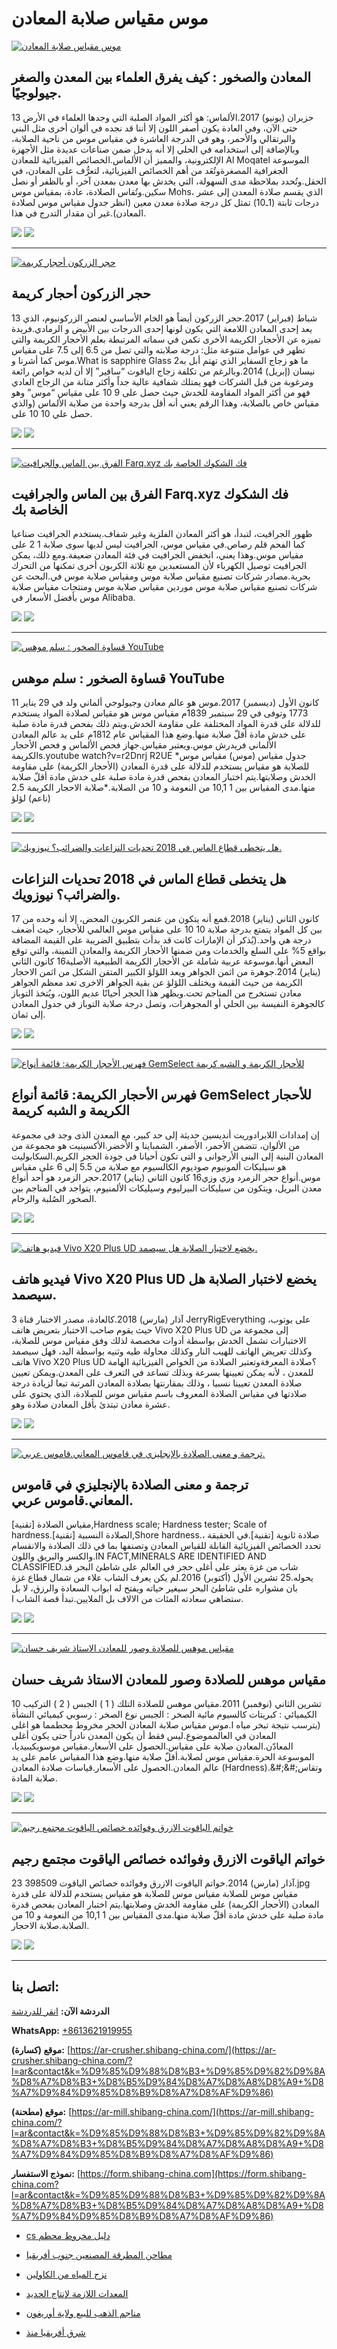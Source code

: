 # موس مقياس صلابة المعادن

<a href="https://swt.shibang-china.com/?l=ar&img&k=%D9%85%D9%88%D8%B3+%D9%85%D9%82%D9%8A%D8%A7%D8%B3+%D8%B5%D9%84%D8%A7%D8%A8%D8%A9+%D8%A7%D9%84%D9%85%D8%B9%D8%A7%D8%AF%D9%86" target="_blank">![موس مقياس صلابة المعادن](http://static.shibang-china.com/all-800x300/229.jpg)</a>

## المعادن والصخور : كيف يفرق العلماء بين المعدن والصغر جيولوجيًا.
13 حزيران (يونيو) 2017.الألماس: هو أكثر المواد الصلبة التي وجدها العلماء في الأرض حتى الآن، وفي العادة يكون أصفر اللون إلا أننا قد نجده في ألوان أخرى مثل البني والبرتقالي والأحمر، وهو في الدرجة العاشرة في مقياس موس من ناحية الصلابة، وبالإضافة إلى استخدامه في الحلي إلا أنه يدخل ضمن صناعات عديدة مثل الأجهزة الإلكترونية، والمميز أن الألماس.الخصائص الفيزيائية للمعادن Al Moqatel الموسوعة الجغرافية المصغرةوتُعَد من أهم الخصائص الفيزيائية، لتعرُّف على المعادن، في الحقل.وتُحدد بملاحظة مدى السهولة، التي يخدش بها معدن بمعدن آخر، أو بالظفر أو نصل سكين.وتُقاس الصلادة، عادة، بمقياس موس Mohs، الذي يقسم صلادة المعدن إلى عشر درجات ثابتة (1ـ10) تمثل كل درجة صلادة معدن معين (انظر جدول مقياس موس لصلادة المعادن).غير أن مقدار التدرج في هذا.


<a href="https://whatsapp.shibangsoft.com/WhatsApp.php" target="_blank" title="WhatsApp">![](http://static.shibang-china.com/icon/whatsapp.png)</a> <a href="https://swt.shibang-china.com/?l=ar&icon&k=%D9%85%D9%88%D8%B3+%D9%85%D9%82%D9%8A%D8%A7%D8%B3+%D8%B5%D9%84%D8%A7%D8%A8%D8%A9+%D8%A7%D9%84%D9%85%D8%B9%D8%A7%D8%AF%D9%86" target="_blank">![](http://static.shibang-china.com/icon/chat-ar.png)</a>

---

<a href="https://swt.shibang-china.com/?l=ar&img&k=%D9%85%D9%88%D8%B3+%D9%85%D9%82%D9%8A%D8%A7%D8%B3+%D8%B5%D9%84%D8%A7%D8%A8%D8%A9+%D8%A7%D9%84%D9%85%D8%B9%D8%A7%D8%AF%D9%86" target="_blank">![حجر الزركون أحجار كريمة](http://static.shibang-china.com/all-800x300/787.jpg)</a>

## حجر الزركون أحجار كريمة
13 شباط (فبراير) 2017.حجر الزركون أيضاً هو الخام الأساسي لعنصر الزركونيوم، الذي يعد إحدى المعادن اللامعة التي يكون لونها إحدى الدرجات بين الأبيض و الرمادي.فريدة تميزه عن الأحجار الكريمة الأخرى تكمن في سماته المرتبطة بعلم الأحجار الكريمة والتي تظهر في عوامل متنوعة مثل: درجة صلابته والتي تصل من 6.5 إلى 7.5 على مقياس موس كما أشرنا و.What is sapphire Glass ما هو زجاج السفاير الذي تهتم أبل به2 نيسان (إبريل) 2014.وبالرغم من تكلفة زجاج الياقوت “سافير” إلا أن لديه خواص رائعة ومرغوبة من قبل الشركات فهو يمتلك شفافية عالية جداً وأكثر متانة من الزجاج العادي فهو من أكثر المواد المقاومة للخدش حيث حصل على 9 10 على مقياس “موس” وهو مقياس خاص بالصلابة، وهذا الرقم يعني أنه أقل بدرجة واحدة من صلابة الألماس (والذي حصل علي 10 10 على.


<a href="https://whatsapp.shibangsoft.com/WhatsApp.php" target="_blank" title="WhatsApp">![](http://static.shibang-china.com/icon/whatsapp.png)</a> <a href="https://swt.shibang-china.com/?l=ar&icon&k=%D9%85%D9%88%D8%B3+%D9%85%D9%82%D9%8A%D8%A7%D8%B3+%D8%B5%D9%84%D8%A7%D8%A8%D8%A9+%D8%A7%D9%84%D9%85%D8%B9%D8%A7%D8%AF%D9%86" target="_blank">![](http://static.shibang-china.com/icon/chat-ar.png)</a>

---

<a href="https://swt.shibang-china.com/?l=ar&img&k=%D9%85%D9%88%D8%B3+%D9%85%D9%82%D9%8A%D8%A7%D8%B3+%D8%B5%D9%84%D8%A7%D8%A8%D8%A9+%D8%A7%D9%84%D9%85%D8%B9%D8%A7%D8%AF%D9%86" target="_blank">![الفرق بين الماس والجرافيت Farq.xyz فك الشكوك الخاصة بك](http://static.shibang-china.com/all-800x300/1048.jpg)</a>

## الفرق بين الماس والجرافيت Farq.xyz فك الشكوك الخاصة بك
ظهور الجرافيت، لتبدأ، هو أكثر المعادن الفلزية وغير شفاف.يستخدم الجرافيت صناعيا كما الفحم قلم رصاص.في مقياس موس، الجرافيت ليس لديها سوى صلابة 1 2 على مقياس موس.وهذا يعني، انخفض الجرافيت في فئة المعادن ضعيفة.ومع ذلك، يمكن الجرافيت توصيل الكهرباء لأن المستعبدين مع ثلاثة الكربون أخرى تمكنها من التحرك بحرية.مصادر شركات تصنيع مقياس صلابة موس ومقياس صلابة موس في.البحث عن شركات تصنيع مقياس صلابة موس موردين مقياس صلابة موس ومنتجات مقياس صلابة موس بأفضل الأسعار في Alibaba.


<a href="https://whatsapp.shibangsoft.com/WhatsApp.php" target="_blank" title="WhatsApp">![](http://static.shibang-china.com/icon/whatsapp.png)</a> <a href="https://swt.shibang-china.com/?l=ar&icon&k=%D9%85%D9%88%D8%B3+%D9%85%D9%82%D9%8A%D8%A7%D8%B3+%D8%B5%D9%84%D8%A7%D8%A8%D8%A9+%D8%A7%D9%84%D9%85%D8%B9%D8%A7%D8%AF%D9%86" target="_blank">![](http://static.shibang-china.com/icon/chat-ar.png)</a>

---

<a href="https://swt.shibang-china.com/?l=ar&img&k=%D9%85%D9%88%D8%B3+%D9%85%D9%82%D9%8A%D8%A7%D8%B3+%D8%B5%D9%84%D8%A7%D8%A8%D8%A9+%D8%A7%D9%84%D9%85%D8%B9%D8%A7%D8%AF%D9%86" target="_blank">![قساوة الصخور : سلم موهس YouTube](http://static.shibang-china.com/all-800x300/1044.jpg)</a>

## قساوة الصخور : سلم موهس YouTube
11 كانون الأول (ديسمبر) 2017.موس هو عالم معادن وجيولوجي ألماني ولد في 29 يناير 1773 وتوفى في 29 سبتمبر 1839م مقياس موس هو مقياس لصلادة المواد يستخدم للدلالة على قدرة المواد المختلفة على مقاومة الخدش.ويتم ذلك بفحص قدرة مادة صلبة على خدش مادة أقلّ صلابة منها.وضع هذا المقياس عام 1812م على يد عالم المعادن الألماني فريدرش موس.ويعتبر مقياس.جهاز فحص الألماس و فحص الأحجار الكريمةs.youtube watch?v=r2Dnrj R2UE *جدول مقياس (موس) مقياس موس للصلابة هو مقياس يستخدم للدلالة على قدرة المعادن (الأحجار الكريمة) على مقاومة الخدش وصلابتها.يتم اختبار المعادن بفحص قدرة مادة صلبة على خدش مادة أقلّ صلابة منها.مدى المقياس بين 1 10,1 من النعومة و 10 من الصلابة.*صلابة الاحجار الكريمة 2.5 (ناعم) لؤلؤ


<a href="https://whatsapp.shibangsoft.com/WhatsApp.php" target="_blank" title="WhatsApp">![](http://static.shibang-china.com/icon/whatsapp.png)</a> <a href="https://swt.shibang-china.com/?l=ar&icon&k=%D9%85%D9%88%D8%B3+%D9%85%D9%82%D9%8A%D8%A7%D8%B3+%D8%B5%D9%84%D8%A7%D8%A8%D8%A9+%D8%A7%D9%84%D9%85%D8%B9%D8%A7%D8%AF%D9%86" target="_blank">![](http://static.shibang-china.com/icon/chat-ar.png)</a>

---

<a href="https://swt.shibang-china.com/?l=ar&img&k=%D9%85%D9%88%D8%B3+%D9%85%D9%82%D9%8A%D8%A7%D8%B3+%D8%B5%D9%84%D8%A7%D8%A8%D8%A9+%D8%A7%D9%84%D9%85%D8%B9%D8%A7%D8%AF%D9%86" target="_blank">![هل يتخطى قطاع الماس في 2018 تحديات النزاعات والضرائب؟ نيوزويك.](http://static.shibang-china.com/all-800x300/762.jpg)</a>

## هل يتخطى قطاع الماس في 2018 تحديات النزاعات والضرائب؟ نيوزويك.
17 كانون الثاني (يناير) 2018.فمع أنه يتكون من عنصر الكربون المحض، إلا أنه وحده من بين كل المواد يتمتع بدرجة صلابة 10 10 على مقياس موس العالمي للأحجار، حيث أضعف درجة هي واحد.(يُذكر أن الإمارات كانت قد بدأت بتطبيق الضريبة على القيمة المضافة بواقع 5% على السلع والخدمات ومن ضمنها الأحجار الكريمة والمعادن الثمينة، والتي توقع البعض أنها.موسوعة عربية شاملة عن الأحجار الكريمة الطبيعية الأصلية16 كانون الثاني (يناير) 2014.جوهرة من اثمن الجواهر ويعد اللؤلؤ الكبير المتقن الشكل من اثمن الاحجار الكريمة من حيث القيمة ويختلف اللؤلؤ عن بقية الجواهر الاخرى تعد معظم الجواهر معادن تستخرج من المناجم تحت.ويظهر هذا الحجر أحيانًا عديم اللون، ويُتخذ التوباز كالجوهرة النفيسة بين الحلي أو المجوهرات، وتصل درجة صلابة التوباز في جدول المعادن إلى ثمان.


<a href="https://whatsapp.shibangsoft.com/WhatsApp.php" target="_blank" title="WhatsApp">![](http://static.shibang-china.com/icon/whatsapp.png)</a> <a href="https://swt.shibang-china.com/?l=ar&icon&k=%D9%85%D9%88%D8%B3+%D9%85%D9%82%D9%8A%D8%A7%D8%B3+%D8%B5%D9%84%D8%A7%D8%A8%D8%A9+%D8%A7%D9%84%D9%85%D8%B9%D8%A7%D8%AF%D9%86" target="_blank">![](http://static.shibang-china.com/icon/chat-ar.png)</a>

---

<a href="https://swt.shibang-china.com/?l=ar&img&k=%D9%85%D9%88%D8%B3+%D9%85%D9%82%D9%8A%D8%A7%D8%B3+%D8%B5%D9%84%D8%A7%D8%A8%D8%A9+%D8%A7%D9%84%D9%85%D8%B9%D8%A7%D8%AF%D9%86" target="_blank">![فهرس الأحجار الكريمة: قائمة أنواع GemSelect للأحجار الكريمة و الشبه كريمة](http://static.shibang-china.com/all-800x300/740.jpg)</a>

## فهرس الأحجار الكريمة: قائمة أنواع GemSelect للأحجار الكريمة و الشبه كريمة
إن إمدادات اللابرادوريت أنديسين حديثة إلى حد كبير، مع المعدن الذى وجد فى مجموعة من الألوان، تتضمن الأحمر، الأصفر، الشمباينا و الأخضر.الأكسينيت هو مجموعة من المعادن البنية إلى البنى الأرجوانى و التى تكون أحيانا فى جودة الحجر الكريم.السكابوليت هو سيليكات ألمونيوم صوديوم الكالسيوم مع صلابة من 5.5 إلى 6 على مقياس موس.أنواع حجر الزمرد وزي وزي16 كانون الثاني (يناير) 2017.حجر الزمرد هو أحد أنواع معدن البريل، ويتكون من سيليكات البيرليوم وسيليكات الألمنيوم، يتواجد في المناجم بين الصخور الصُلبة والرخام.


<a href="https://whatsapp.shibangsoft.com/WhatsApp.php" target="_blank" title="WhatsApp">![](http://static.shibang-china.com/icon/whatsapp.png)</a> <a href="https://swt.shibang-china.com/?l=ar&icon&k=%D9%85%D9%88%D8%B3+%D9%85%D9%82%D9%8A%D8%A7%D8%B3+%D8%B5%D9%84%D8%A7%D8%A8%D8%A9+%D8%A7%D9%84%D9%85%D8%B9%D8%A7%D8%AF%D9%86" target="_blank">![](http://static.shibang-china.com/icon/chat-ar.png)</a>

---

<a href="https://swt.shibang-china.com/?l=ar&img&k=%D9%85%D9%88%D8%B3+%D9%85%D9%82%D9%8A%D8%A7%D8%B3+%D8%B5%D9%84%D8%A7%D8%A8%D8%A9+%D8%A7%D9%84%D9%85%D8%B9%D8%A7%D8%AF%D9%86" target="_blank">![فيديو هاتف Vivo X20 Plus UD يخضع لاختبار الصلابة هل سيصمد.](http://static.shibang-china.com/all-800x300/285.jpg)</a>

## فيديو هاتف Vivo X20 Plus UD يخضع لاختبار الصلابة هل سيصمد.
3 آذار (مارس) 2018.كالعادة، مصدر الاختبار قناة JerryRigEverything على يوتوب، حيث يقوم صاحب الاختبار بتعريض هاتف Vivo X20 Plus UD إلى مجموعة من الاختبارات تشمل الخدش بواسطة أدوات مخصصة لذلك وفق مقياس موس للصلابة، وكذلك تعريض الهاتف للهيب النار وكذلك محاولة طيه وثنيه بواسطة اليد، فهل سيصمد هاتف Vivo X20 Plus UD ؟صلادة المعرفةوتعتبر الصلادة من الخواص الفيزيائية الهامة للمعدن ، لأنه يمكن تعيينها بسرعة وبذلك تساعد في التعرف على المعدن.ويمكن تعيين صلادة المعدن تعيينا نسبيا ، وذلك بمقارنتها بصلادة المعادن المرتبة تبعا لزيادة درجة صلادتها في مقياس الصلادة المعروف باسم مقياس موس للصلادة، الذي يحتوي على عشرة معادن تبتدئ بأقل المعادن صلادة وهو.


<a href="https://whatsapp.shibangsoft.com/WhatsApp.php" target="_blank" title="WhatsApp">![](http://static.shibang-china.com/icon/whatsapp.png)</a> <a href="https://swt.shibang-china.com/?l=ar&icon&k=%D9%85%D9%88%D8%B3+%D9%85%D9%82%D9%8A%D8%A7%D8%B3+%D8%B5%D9%84%D8%A7%D8%A8%D8%A9+%D8%A7%D9%84%D9%85%D8%B9%D8%A7%D8%AF%D9%86" target="_blank">![](http://static.shibang-china.com/icon/chat-ar.png)</a>

---

<a href="https://swt.shibang-china.com/?l=ar&img&k=%D9%85%D9%88%D8%B3+%D9%85%D9%82%D9%8A%D8%A7%D8%B3+%D8%B5%D9%84%D8%A7%D8%A8%D8%A9+%D8%A7%D9%84%D9%85%D8%B9%D8%A7%D8%AF%D9%86" target="_blank">![ترجمة و معنى الصلادة بالإنجليزي في قاموس المعاني.قاموس عربي.](http://static.shibang-china.com/all-800x300/1450.jpg)</a>

## ترجمة و معنى الصلادة بالإنجليزي في قاموس المعاني.قاموس عربي.
مقياس الصلادة [تقنية],Hardness scale; Hardness tester; Scale of hardness.الصلادة النسبية [تقنية],Shore hardness.صلادة ثانوية [تقنية].في الحقيقة ، تحدد الخصائص الفيزيائية القابلة للقياس المعادن وتصنفها بما في ذلك الصلادة والانقسام والكسر والبريق واللون.IN FACT,MINERALS ARE IDENTIFIED AND CLASSIFIED.شاب من غزة يعثر على أغلى حجر في العالم على شاطئ البحر قد يحوله.25 تشرين الأول (أكتوبر) 2016.لم يكن يعرف الشاب علاء من شمال قطاع غزة بان مشواره على شاطئ البحر سيغير حياته ويفتح له ابواب السعادة والرزق، لا بل ستضاهي سعادته المئات من الالاف بل الملايين.تبدأ قصة الشاب ا.


<a href="https://whatsapp.shibangsoft.com/WhatsApp.php" target="_blank" title="WhatsApp">![](http://static.shibang-china.com/icon/whatsapp.png)</a> <a href="https://swt.shibang-china.com/?l=ar&icon&k=%D9%85%D9%88%D8%B3+%D9%85%D9%82%D9%8A%D8%A7%D8%B3+%D8%B5%D9%84%D8%A7%D8%A8%D8%A9+%D8%A7%D9%84%D9%85%D8%B9%D8%A7%D8%AF%D9%86" target="_blank">![](http://static.shibang-china.com/icon/chat-ar.png)</a>

---

<a href="https://swt.shibang-china.com/?l=ar&img&k=%D9%85%D9%88%D8%B3+%D9%85%D9%82%D9%8A%D8%A7%D8%B3+%D8%B5%D9%84%D8%A7%D8%A8%D8%A9+%D8%A7%D9%84%D9%85%D8%B9%D8%A7%D8%AF%D9%86" target="_blank">![مقياس موهس للصلادة وصور للمعادن الاستاذ شريف حسان](http://static.shibang-china.com/all-800x300/840.jpg)</a>

## مقياس موهس للصلادة وصور للمعادن الاستاذ شريف حسان
10 تشرين الثاني (نوفمبر) 2011.مقياس موهس للصلادة التلك ( 1 ) الجبس ( 2 ) التركيب الكيميائي : كبريتات كالسيوم مائية الصخر : الجبس نوع الصخر : رسوبي كيميائي النشأة (يترسب نتيجة تبخر مياه ا.موس مقياس صلابة المعادن الحجر مخروط محطمما هو اغلى المعادن في العالمموضوع.ليس فقط أن يكون المعدن نادراً حتى يكون أغلى المعادّن.المعادن صلابة على مقياس.الحصول على الأسعار.مقياس موسويكيبيديا، الموسوعة الحرة.مقياس موس لصلابة.أقلّ صلابة منها.وضع هذا المقياس عامم على يد عالم المعادن.الحصول على الأسعار.قياسات صلادة المعادن (Hardness).&amp;#;&amp;#;وتقاس صلابة المادة.


<a href="https://whatsapp.shibangsoft.com/WhatsApp.php" target="_blank" title="WhatsApp">![](http://static.shibang-china.com/icon/whatsapp.png)</a> <a href="https://swt.shibang-china.com/?l=ar&icon&k=%D9%85%D9%88%D8%B3+%D9%85%D9%82%D9%8A%D8%A7%D8%B3+%D8%B5%D9%84%D8%A7%D8%A8%D8%A9+%D8%A7%D9%84%D9%85%D8%B9%D8%A7%D8%AF%D9%86" target="_blank">![](http://static.shibang-china.com/icon/chat-ar.png)</a>

---

<a href="https://swt.shibang-china.com/?l=ar&img&k=%D9%85%D9%88%D8%B3+%D9%85%D9%82%D9%8A%D8%A7%D8%B3+%D8%B5%D9%84%D8%A7%D8%A8%D8%A9+%D8%A7%D9%84%D9%85%D8%B9%D8%A7%D8%AF%D9%86" target="_blank">![خواتم الياقوت الازرق وفوائده خصائص الياقوت مجتمع رجيم](http://static.shibang-china.com/all-800x300/287.jpg)</a>

## خواتم الياقوت الازرق وفوائده خصائص الياقوت مجتمع رجيم
23 آذار (مارس) 2014.خواتم الياقوت الازرق وفوائده خصائص الياقوت 398509.jpg مقياس موس للصلابة مقياس موس للصلابة هو مقياس يستخدم للدلالة على قدرة المعادن (الأحجار الكريمة) على مقاومة الخدش وصلابتها.يتم اختبار المعادن بفحص قدرة مادة صلبة على خدش مادة أقلّ صلابة منها.مدى المقياس بين 1 10,1 من النعومة و 10 من الصلابة.صلابة الاحجار.

<a href="https://whatsapp.shibangsoft.com/WhatsApp.php" target="_blank" title="WhatsApp">![](http://static.shibang-china.com/icon/whatsapp.png)</a> <a href="https://swt.shibang-china.com/?l=ar&icon&k=%D9%85%D9%88%D8%B3+%D9%85%D9%82%D9%8A%D8%A7%D8%B3+%D8%B5%D9%84%D8%A7%D8%A8%D8%A9+%D8%A7%D9%84%D9%85%D8%B9%D8%A7%D8%AF%D9%86" target="_blank">![](http://static.shibang-china.com/icon/chat-ar.png)</a>

---
## اتصل بنا:

**الدردشة الآن:** [انقر للدردشة](https://swt.shibang-china.com?l=ar&contact&k=%D9%85%D9%88%D8%B3+%D9%85%D9%82%D9%8A%D8%A7%D8%B3+%D8%B5%D9%84%D8%A7%D8%A8%D8%A9+%D8%A7%D9%84%D9%85%D8%B9%D8%A7%D8%AF%D9%86)

**WhatsApp:**  [+8613621919955](https://whatsapp.shibangsoft.com/WhatsApp.php)

**موقع (كسارة):** [https://ar-crusher.shibang-china.com/](https://ar-crusher.shibang-china.com/?l=ar&contact&k=%D9%85%D9%88%D8%B3+%D9%85%D9%82%D9%8A%D8%A7%D8%B3+%D8%B5%D9%84%D8%A7%D8%A8%D8%A9+%D8%A7%D9%84%D9%85%D8%B9%D8%A7%D8%AF%D9%86)

**موقع (مطحنة):** [https://ar-mill.shibang-china.com/](https://ar-mill.shibang-china.com/?l=ar&contact&k=%D9%85%D9%88%D8%B3+%D9%85%D9%82%D9%8A%D8%A7%D8%B3+%D8%B5%D9%84%D8%A7%D8%A8%D8%A9+%D8%A7%D9%84%D9%85%D8%B9%D8%A7%D8%AF%D9%86)

**نموذج الاستفسار:** [https://form.shibang-china.com](https://form.shibang-china.com?l=ar&contact&k=%D9%85%D9%88%D8%B3+%D9%85%D9%82%D9%8A%D8%A7%D8%B3+%D8%B5%D9%84%D8%A7%D8%A8%D8%A9+%D8%A7%D9%84%D9%85%D8%B9%D8%A7%D8%AF%D9%86)

* [cs دليل مخروط محطم](../29/cs%20%D8%AF%D9%84%D9%8A%D9%84%20%D9%85%D8%AE%D8%B1%D9%88%D8%B7%20%D9%85%D8%AD%D8%B7%D9%85.md)

* [مطاحن المطرقة المصنعين جنوب أفريقيا](../29/%D9%85%D8%B7%D8%A7%D8%AD%D9%86%20%D8%A7%D9%84%D9%85%D8%B7%D8%B1%D9%82%D8%A9%20%D8%A7%D9%84%D9%85%D8%B5%D9%86%D8%B9%D9%8A%D9%86%20%D8%AC%D9%86%D9%88%D8%A8%20%D8%A3%D9%81%D8%B1%D9%8A%D9%82%D9%8A%D8%A7.md)

* [نزح المياه من الكاولين](../26/%D9%86%D8%B2%D8%AD%20%D8%A7%D9%84%D9%85%D9%8A%D8%A7%D9%87%20%D9%85%D9%86%20%D8%A7%D9%84%D9%83%D8%A7%D9%88%D9%84%D9%8A%D9%86.md)

* [المعدات اللازمة لإنتاج الحديد](../29/%D8%A7%D9%84%D9%85%D8%B9%D8%AF%D8%A7%D8%AA%20%D8%A7%D9%84%D9%84%D8%A7%D8%B2%D9%85%D8%A9%20%D9%84%D8%A5%D9%86%D8%AA%D8%A7%D8%AC%20%D8%A7%D9%84%D8%AD%D8%AF%D9%8A%D8%AF.md)

* [مناجم الذهب للبيع ولاية أوريغون](../26/%D9%85%D9%86%D8%A7%D8%AC%D9%85%20%D8%A7%D9%84%D8%B0%D9%87%D8%A8%20%D9%84%D9%84%D8%A8%D9%8A%D8%B9%20%D9%88%D9%84%D8%A7%D9%8A%D8%A9%20%D8%A3%D9%88%D8%B1%D9%8A%D8%BA%D9%88%D9%86.md)

* [شرق أفريقيا منذ](../29/%D8%B4%D8%B1%D9%82%20%D8%A3%D9%81%D8%B1%D9%8A%D9%82%D9%8A%D8%A7%20%D9%85%D9%86%D8%B0.md)
